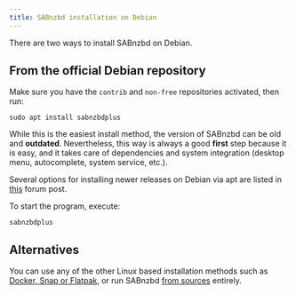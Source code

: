 ```yaml
---
title: SABnzbd installation on Debian
---
```



There are two ways to install SABnzbd on Debian.

## From the official Debian repository

Make sure you have the `contrib` and `non-free` repositories activated, then run:

```
sudo apt install sabnzbdplus
```

While this is the easiest install method, the version of SABnzbd can be old and **outdated**. Nevertheless, this way is always a good **first** step because it is easy, and it takes care of dependencies and system integration (desktop menu, autocomplete, system service, etc.).

Several options for installing newer releases on Debian via apt are listed in [this](https://forums.sabnzbd.org/viewtopic.php?p=60238) forum post.

To start the program, execute:
```
sabnzbdplus
```

## Alternatives

You can use any of the other Linux based installation methods such as [Docker, Snap or Flatpak](/wiki/installation/install-unix), or run SABnzbd [from sources](/wiki/installation/install-off-modules) entirely.

